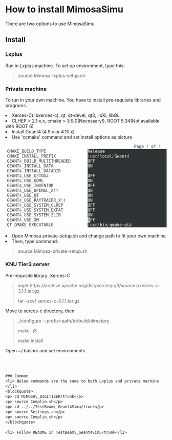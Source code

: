 How to install MimosaSimu 
=================================

There are two options to use MimosaSimu. <br>

Install
-------

### Lxplus
Run in Lxplus machine. To set up environment, type this: 
<blockquote>
<p> source Mimosa-lxplus-setup.sh</p>
</blockquote>

### Private machine
To run in your own machine. You have to install pre-requisite libraries and programs. 
<li> Xerces-C(libxerces-c), qt, qt-devel, qt3, libXi, libGL </li>
<li> CLHEP > 2.1.x.x, cmake > 3.9.0(Necessary!), ROOT 5.34(Not available with ROOT 6) </li>
<li> Install Geant4 (4.9.x or 4.10.x) </li> 
<li> Use 'ccmake' command and set install options as picture </li>

![Option](./image/screenshot.png)

<li> Open Mimosa-private-setup.sh and change path to fit your own machine</li>    
<li> Then, type command:</li>
<blockquote>
<p> source Mimosa-private-setup.sh</p>
</blockquote>

### KNU Tier3 server
Pre-requisite library: Xerces-C <br>
<blockquote>
<p> wget https://archive.apache.org/dist/xerces/c/3/sources/xerces-c-3.1.1.tar.gz </p>
<p> tar -zxvf xerces-c-3.1.1.tar.gz </p>
</blockquote>
Move to xerces-c directory, then
<blockquote>
<p> ./configure --prefix=path/to/build/directory </p>
<p> make -j3 </p>
<p> make install </p>
</blockquote>

Open ~/.bashrc and set environments
```export SCRAM_ARCH=slc6_amd64_gcc480''' 



### Common
<li> Below commands are the same to both Lxplus and private machine </li>
<blockquote>
<p> cd MIMOSA\_DIGITIZER/trunk</p>
<p> source Complie.sh</p>
<p> cd ../../TestBeam\_Geant4Simu/trunk</p>
<p> source Settings.sh</p>
<p> source Complie.sh</p>
</blockquote>

<li> Follow README in TestBeam\_Geant4Simu/trunk</li>


